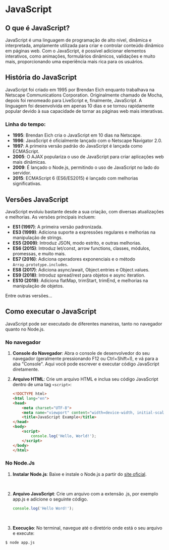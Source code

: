 # JavaScript

## O que é JavaScript?

JavaScript é uma linguagem de programação de alto nível, dinâmica e interpretada, amplamente utilizada para criar e controlar conteúdo dinâmico em páginas web. Com o JavaScript, é possível adicionar elementos interativos, como animações, formulários dinâmicos, validações e muito mais, proporcionando uma experiência mais rica para os usuários.

## História do JavaScript

JavaScript foi criado em 1995 por Brendan Eich enquanto trabalhava na Netscape Communications Corporation. Originalmente chamado de Mocha, depois foi renomeado para LiveScript e, finalmente, JavaScript. A linguagem foi desenvolvida em apenas 10 dias e se tornou rapidamente popular devido à sua capacidade de tornar as páginas web mais interativas.

### Linha do tempo:
- **1995**: Brendan Eich cria o JavaScript em 10 dias na Netscape.
- **1996**: JavaScript é oficialmente lançado com o Netscape Navigator 2.0.
- **1997**: A primeira versão padrão do JavaScript é lançada como ECMAScript.
- **2005**: O AJAX populariza o uso de JavaScript para criar aplicações web mais dinâmicas.
- **2009**: É lançado o Node.js, permitindo o uso de JavaScript no lado do servidor.
- **2015**: ECMAScript 6 (ES6/ES2015) é lançado com melhorias significativas.

## Versões JavaScript

JavaScript evoluiu bastante desde a sua criação, com diversas atualizações e melhorias. As versões principais incluem:

- **ES1 (1997)**: A primeira versão padronizada.
- **ES3 (1999)**: Adiciona suporte a expressões regulares e melhorias na manipulação de strings.
- **ES5 (2009)**: Introduz JSON, modo estrito, e outras melhorias.
- **ES6 (2015)**: Introduz let/const, arrow functions, classes, módulos, promessas, e muito mais.
- **ES7 (2016)**: Adiciona operadores exponenciais e o método `Array.prototype.includes`.
- **ES8 (2017)**: Adiciona async/await, Object.entries e Object.values.
- **ES9 (2018)**: Introduz spread/rest para objetos e async iteration.
- **ES10 (2019)**: Adiciona flatMap, trimStart, trimEnd, e melhorias na manipulação de objetos.

Entre outras versões...

## Como executar o JavaScript

JavaScript pode ser executado de diferentes maneiras, tanto no navegador quanto no Node.js.

### No navegador

1. **Console do Navegador**: Abra o console de desenvolvedor do seu navegador (geralmente pressionando F12 ou Ctrl+Shift+I), e vá para a aba "Console". Aqui você pode escrever e executar código JavaScript diretamente.
   
2. **Arquivo HTML**: Crie um arquivo HTML e inclua seu código JavaScript dentro de uma tag `<script>`:
   ```html
   <!DOCTYPE html>
   <html lang="en">
   <head>
       <meta charset="UTF-8">
       <meta name="viewport" content="width=device-width, initial-scale=1.0">
       <title>JavaScript Example</title>
   </head>
   <body>
       <script>
           console.log('Hello, World!');
       </script>
   </body>
   </html>


### No Node.Js

1. **Instalar Node.js**: Baixe e instale o Node.js a partir do [site oficial](https://nodejs.org/en/download/prebuilt-installer).
<br>

2. **Arquivo JavaScript**: Crie um arquivo com a extensão .js, por exemplo app.js e adicione o seguinte código.
    ```javascript
    console.log('Hello Word!');
<br>

3. **Execução**: No terminal, navegue até o diretório onde está o seu arquivo e execute:
```bash
$ node app.js
```
